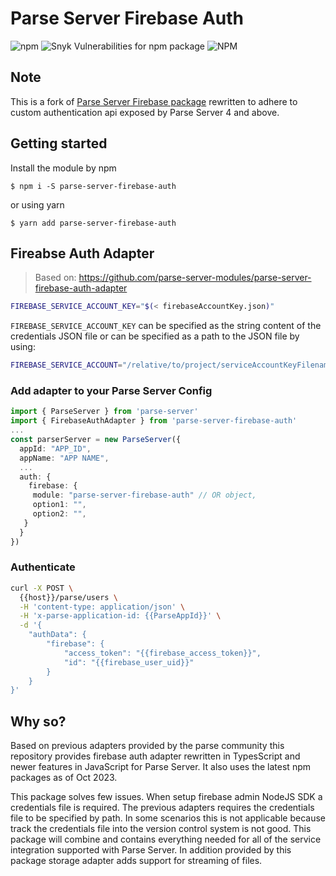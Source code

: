 # Parse Server Firebase Auth

![npm](https://img.shields.io/npm/v/parse-server-firebase-auth) ![Snyk Vulnerabilities for npm package](https://img.shields.io/snyk/vulnerabilities/npm/parse-server-firebase-auth) ![NPM](https://img.shields.io/npm/l/parse-server-firebase-auth)

## Note

This is a fork of [Parse Server Firebase package](https://github.com/L3K0V/parse-server-firebase) rewritten to adhere to custom authentication api exposed by Parse Server 4 and above.

## Getting started

Install the module by npm

```
$ npm i -S parse-server-firebase-auth
```

or using yarn

```
$ yarn add parse-server-firebase-auth
```

## Fireabse Auth Adapter

> Based on: https://github.com/parse-server-modules/parse-server-firebase-auth-adapter

```bash
FIREBASE_SERVICE_ACCOUNT_KEY="$(< firebaseAccountKey.json)"
```

`FIREBASE_SERVICE_ACCOUNT_KEY` can be specified as the string content of the credentials JSON file or can be specified as a path to the JSON file by using:

```bash
FIREBASE_SERVICE_ACCOUNT="/relative/to/project/serviceAccountKeyFilename.json"
```

### Add adapter to your Parse Server Config

```ts
import { ParseServer } from 'parse-server'
import { FirebaseAuthAdapter } from 'parse-server-firebase-auth'
...
const parserServer = new ParseServer({
  appId: "APP_ID",
  appName: "APP NAME",
  ...
  auth: {
    firebase: {
     module: "parse-server-firebase-auth" // OR object,
     option1: "",
     option2: "",
   }
  }
})
```

### Authenticate

```bash
curl -X POST \
  {{host}}/parse/users \
  -H 'content-type: application/json' \
  -H 'x-parse-application-id: {{ParseAppId}}' \
  -d '{
    "authData": {
    	"firebase": {
    		"access_token": "{{firebase_access_token}}",
    		"id": "{{firebase_user_uid}}"
    	}
    }
}'
```

## Why so?

Based on previous adapters provided by the parse community this repository provides firebase auth adapter rewritten in TypesScript and newer features in JavaScript for Parse Server. It also uses the latest npm packages as of Oct 2023.

This package solves few issues. When setup firebase admin NodeJS SDK a credentials file is required. The previous adapters requires the credentials file to be specified by path. In some scenarios this is not applicable because track the credentials file into the version control system is not good. This package will combine and contains everything needed for all of the service integration supported with Parse Server. In addition provided by this package storage adapter adds support for streaming of files.
